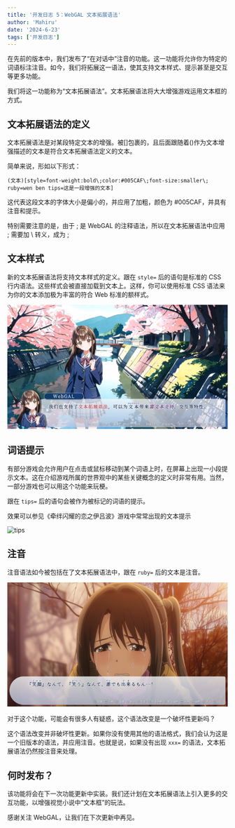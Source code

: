 ```yaml
---
title: '开发日志 5：WebGAL 文本拓展语法'
author: 'Mahiru'
date: '2024-6-23'
tags: ['开发日志']
---
```


在先前的版本中，我们发布了“在对话中”注音的功能。这一功能将允许你为特定的词语标注注音。如今，我们将拓展这一语法，使其支持文本样式、提示甚至是交互等更多功能。

我们将这一功能称为“文本拓展语法”。文本拓展语法将大大增强游戏运用文本框的方式。

## 文本拓展语法的定义

文本拓展语法是对某段特定文本的增强。被[]包裹的，且后面跟随着()作为文本增强描述的文本是符合文本拓展语法定义的文本。

简单来说，形如以下形式：

```
(文本)[style=font-weight:bold\;color:#005CAF\;font-size:smaller\; ruby=wen ben tips=这是一段增强的文本]
```

这代表这段文本的字体大小是偏小的，并应用了加粗，颜色为 #005CAF，并具有注音和提示。

特别需要注意的是，由于 ; 是 WebGAL 的注释语法，所以在文本拓展语法中应用 ; 需要加 \ 转义，成为 \;

## 文本样式

新的文本拓展语法将支持文本样式的定义。跟在 `style=` 后的语句是标准的 CSS 行内语法。这些样式会被直接加载到文本上。这样，你可以使用标准 CSS 语法来为你的文本添加极为丰富的符合 Web 标准的额样式。

![richtext](image2.png)

## 词语提示

有部分游戏会允许用户在点击或鼠标移动到某个词语上时，在屏幕上出现一小段提示文本。这在介绍游戏所属的世界观中的某些关键概念的定义时非常有用。当然，一部分游戏也可以用这个功能来玩梗。

跟在 `tips=` 后的语句会被作为被标记的词语的提示。

效果可以参见《牵绊闪耀的恋之伊吕波》游戏中常常出现的文本提示

![tips](image3.png)

## 注音

注音语法如今被包括在了文本拓展语法中，跟在 `ruby=` 后的文本是注音。

![preview](image1.png)

对于这个功能，可能会有很多人有疑惑，这个语法改变是一个破坏性更新吗？

这个语法改变并非破坏性更新。如果你没有使用其他的语法格式，我们会认为这是一个旧版本的语法，并应用注音。也就是说，如果没有出现 `xxx=` 的语法，文本拓展语法仍然按注音来处理。

## 何时发布？

该功能将会在下一次功能更新中实装。我们还计划在文本拓展语法上引入更多的交互功能，以增强视觉小说中“文本框”的玩法。

感谢关注 WebGAL，让我们在下次更新中再见。
